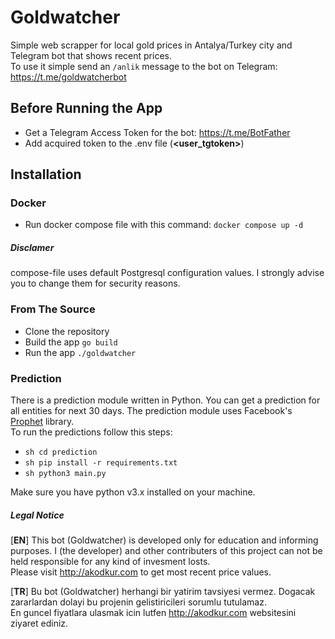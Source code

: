 # Goldwatcher

Simple web scrapper for local gold prices in Antalya/Turkey city and Telegram bot that shows recent prices. <br>
To use it simple send an `/anlik` message to the bot on Telegram: https://t.me/goldwatcherbot

## Before Running the App

- Get a Telegram Access Token for the bot: https://t.me/BotFather
- Add acquired token to the .env file (**<user_tgtoken>**)

## Installation

### Docker

- Run docker compose file with this command: `docker compose up -d`

##### Disclamer

compose-file uses default Postgresql configuration values. I strongly advise you to change them for security reasons.

### From The Source

- Clone the repository
- Build the app `go build`
- Run the app `./goldwatcher`

### Prediction

There is a prediction module written in Python. You can get a prediction for all entities for next 30 days. The prediction module uses Facebook's [Prophet](https://facebook.github.io/prophet/) library. <br>
To run the predictions follow this steps:

- `sh cd prediction`
- `sh pip install -r requirements.txt`
- `sh python3 main.py`

Make sure you have python v3.x installed on your machine.

##### Legal Notice

[**EN**] This bot (Goldwatcher) is developed only for education and informing purposes. I (the developer) and other contributers of this project can not be held responsible for any kind of invesment losts. <br>
Please visit http://akodkur.com to get most recent price values. <br>

[**TR**]
Bu bot (Goldwatcher) herhangi bir yatirim tavsiyesi vermez. Dogacak zararlardan dolayi bu projenin gelistiricileri sorumlu tutulamaz. <br>
En guncel fiyatlara ulasmak icin lutfen http://akodkur.com websitesini ziyaret ediniz.
